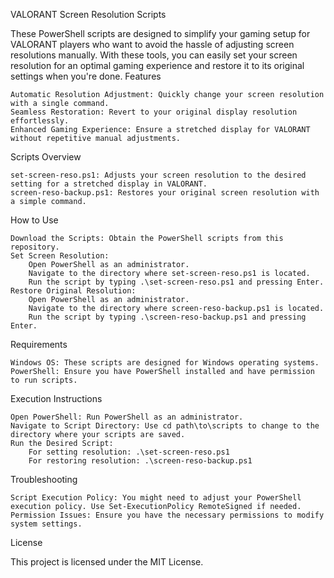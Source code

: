 VALORANT Screen Resolution Scripts

These PowerShell scripts are designed to simplify your gaming setup for VALORANT players who want to avoid the hassle of adjusting screen resolutions manually. With these tools, you can easily set your screen resolution for an optimal gaming experience and restore it to its original settings when you're done.
Features

    Automatic Resolution Adjustment: Quickly change your screen resolution with a single command.
    Seamless Restoration: Revert to your original display resolution effortlessly.
    Enhanced Gaming Experience: Ensure a stretched display for VALORANT without repetitive manual adjustments.

Scripts Overview

    set-screen-reso.ps1: Adjusts your screen resolution to the desired setting for a stretched display in VALORANT.
    screen-reso-backup.ps1: Restores your original screen resolution with a simple command.

How to Use

    Download the Scripts: Obtain the PowerShell scripts from this repository.
    Set Screen Resolution:
        Open PowerShell as an administrator.
        Navigate to the directory where set-screen-reso.ps1 is located.
        Run the script by typing .\set-screen-reso.ps1 and pressing Enter.
    Restore Original Resolution:
        Open PowerShell as an administrator.
        Navigate to the directory where screen-reso-backup.ps1 is located.
        Run the script by typing .\screen-reso-backup.ps1 and pressing Enter.

Requirements

    Windows OS: These scripts are designed for Windows operating systems.
    PowerShell: Ensure you have PowerShell installed and have permission to run scripts.

Execution Instructions

    Open PowerShell: Run PowerShell as an administrator.
    Navigate to Script Directory: Use cd path\to\scripts to change to the directory where your scripts are saved.
    Run the Desired Script:
        For setting resolution: .\set-screen-reso.ps1
        For restoring resolution: .\screen-reso-backup.ps1

Troubleshooting

    Script Execution Policy: You might need to adjust your PowerShell execution policy. Use Set-ExecutionPolicy RemoteSigned if needed.
    Permission Issues: Ensure you have the necessary permissions to modify system settings.

License

This project is licensed under the MIT License.